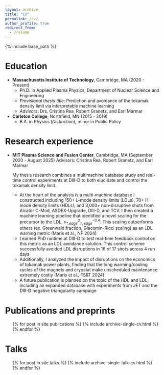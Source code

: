 ```yaml
---
layout: archive
title: "CV"
permalink: /cv/
author_profile: true
redirect_from:
  - /resume
---
```


{% include base_path %}

Education
======
* **Massachusetts Institute of Technology**, Cambridge, MA (2020 - Present)
  * Ph.D. in Applied Plasma Physics, Department of Nuclear Science and Engineering
  * _Provisional thesis title_: Prediction and avoidance of the tokamak density limit via interpretable machine learning 
  * _Advisors_: Drs. Cristina Rea, Robert Granetz, and Earl Marmar
* **Carleton College**, Northfield, MN (2015 - 2019)
  * B.A. in Physics (*Distinction*), minor in Public Policy 


Research experience
======
* **MIT Plasma Science and Fusion Center**, Cambridge, MA (September 2020 - August 2025)
  Advisors: Cristina Rea, Robert Granetz, and Earl Marmar

  My thesis research combines a multimachine database study and real-time control experiments at DIII-D to both elucidate and control the tokamak density limit.

	* At the heart of the analysis is a multi-machine database I constructed including 150+ L-mode density limits (LDLs), 70+ H-mode density limits (HDLs), and 3,000+ non-disruptive shots from Alcator C-Mod, ASDEX-Upgrade, DIII-D, and TCV. I then created a machine learning pipeline that identified a novel scaling for the precursor to the LDL, $\nu_{\ast,edge}^ \beta_{T,edge}^{-0.4}$. This scaling outperforms others (ex. Greenwald fraction, Giacomin-Ricci scaling) as an LDL warning metric (Maris et al., NF 2024)
	* I earned PhD runtime at DIII-D to test real-time feedback control on this metric as an LDL avoidance solution. This control scheme successfully avoided LDL disruptions in 16 of 17 shots across 4 run days
	* Additionally, I analyzed the impact of disruptions on the economics of tokamak power plants, finding that the long warming/cooling cycles of the magnets and cryostat make unscheduled maintenance extremely costly (Maris et al., FS&T 2024)
	* A future publication is planned on the topic of the HDL and LDL, including an expanded database with experiments from JET and the DIII-D negative triangularity campaign

<!-- * **National Ignition Facility (NIF) Summer Scholar**, Lawrence Livermore National Laboratory (Summer 2019 & 2020)
  * Developed machine learning models to predict neutron yield of inertial confinement fusion experiments at the NIF and provide an insight into yield degradation mechanisms
  * Supervisor: Dr. Shahab Khan -->

Publications and preprints
======
  <ul>{% for post in site.publications %}
    {% include archive-single-cv.html %}
  {% endfor %}</ul>
  
Talks
======
  <ul>{% for post in site.talks %}
    {% include archive-single-talk-cv.html %}
  {% endfor %}</ul>
  
<!-- Teaching
======
  <ul>{% for post in site.teaching %}
    {% include archive-single-cv.html %}
  {% endfor %}</ul> -->
  
<!-- Service and leadership
======
* Currently signed in to 43 different slack teams -->
